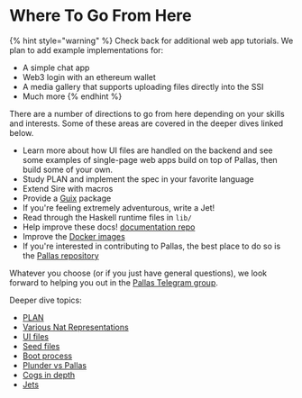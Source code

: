 # Where To Go From Here

{% hint style="warning" %}
Check back for additional web app tutorials. We plan to add example implementations for:

* A simple chat app
* Web3 login with an ethereum wallet
* A media gallery that supports uploading files directly into the SSI
* Much more
{% endhint %}

There are a number of directions to go from here depending on your skills and interests. Some of these areas are covered in the deeper dives linked below.

* Learn more about how UI files are handled on the backend and see some examples of single-page web apps build on top of Pallas, then build some of your own.
* Study PLAN and implement the spec in your favorite language
* Extend Sire with macros
* Provide a [Guix](https://guix.gnu.org/) package
* If you're feeling extremely adventurous, write a Jet!
* Read through the Haskell runtime files in `lib/`
* Help improve these docs! [documentation repo](https://github.com/operating-function/pallas-docs)
* Improve the [Docker images](https://github.com/deathtothecorporation/pallas-docker)
* If you're interested in contributing to Pallas, the best place to do so is the [Pallas repository](https://github.com/operating-function/pallas)

Whatever you choose (or if you just have general questions), we look forward to helping you out in the [Pallas Telegram group](https://t.me/vaporwareNetwork).

Deeper dive topics:

* [PLAN](../plan/definition.md)
* [Various Nat Representations](../deeper/nat-representations.md)
* [UI files](../deeper/ui-files.md)
* [Seed files](../sire/seeds.md)
* [Boot process](../deeper/boot-process.md)
* [Plunder vs Pallas](../deeper/pallas.md)
* [Cogs in depth](../deeper/cogs.md)
* [Jets](../deeper/jets.md)
